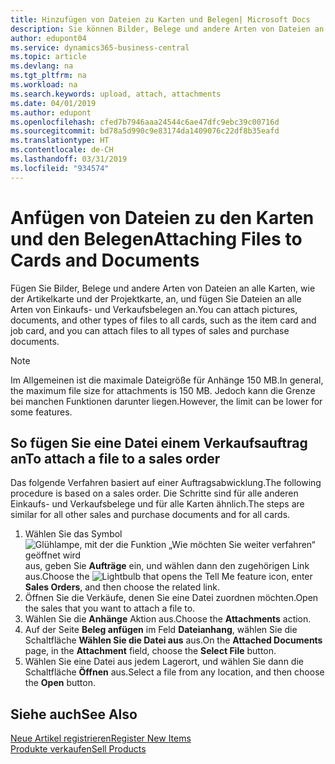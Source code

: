 ```yaml
---
title: Hinzufügen von Dateien zu Karten und Belegen| Microsoft Docs
description: Sie können Bilder, Belege und andere Arten von Dateien an alle Karten und alle Arten von Verkaufs- und Einkaufsbelegen anfügen.
author: edupont04
ms.service: dynamics365-business-central
ms.topic: article
ms.devlang: na
ms.tgt_pltfrm: na
ms.workload: na
ms.search.keywords: upload, attach, attachments
ms.date: 04/01/2019
ms.author: edupont
ms.openlocfilehash: cfed7b7946aaa24544c6ae47dfc9ebc39c00716d
ms.sourcegitcommit: bd78a5d990c9e83174da1409076c22df8b35eafd
ms.translationtype: HT
ms.contentlocale: de-CH
ms.lasthandoff: 03/31/2019
ms.locfileid: "934574"
---
```

# <a name="attaching-files-to-cards-and-documents"></a><span data-ttu-id="87d6a-103">Anfügen von Dateien zu den Karten und den Belegen</span><span class="sxs-lookup"><span data-stu-id="87d6a-103">Attaching Files to Cards and Documents</span></span>
<span data-ttu-id="87d6a-104">Fügen Sie Bilder, Belege und andere Arten von Dateien an alle Karten, wie der Artikelkarte und der Projektkarte, an, und fügen Sie Dateien an alle Arten von Einkaufs- und Verkaufsbelegen an.</span><span class="sxs-lookup"><span data-stu-id="87d6a-104">You can attach pictures, documents, and other types of files to all cards, such as the item card and job card, and you can attach files to all types of sales and purchase documents.</span></span>

> [!Note]
> <span data-ttu-id="87d6a-105">Im Allgemeinen ist die maximale Dateigröße für Anhänge 150 MB.</span><span class="sxs-lookup"><span data-stu-id="87d6a-105">In general, the maximum file size for attachments is 150 MB.</span></span> <span data-ttu-id="87d6a-106">Jedoch kann die Grenze bei manchen Funktionen darunter liegen.</span><span class="sxs-lookup"><span data-stu-id="87d6a-106">However, the limit can be lower for some features.</span></span> 

## <a name="to-attach-a-file-to-a-sales-order"></a><span data-ttu-id="87d6a-107">So fügen Sie eine Datei einem Verkaufsauftrag an</span><span class="sxs-lookup"><span data-stu-id="87d6a-107">To attach a file to a sales order</span></span>
<span data-ttu-id="87d6a-108">Das folgende Verfahren basiert auf einer Auftragsabwicklung.</span><span class="sxs-lookup"><span data-stu-id="87d6a-108">The following procedure is based on a sales order.</span></span> <span data-ttu-id="87d6a-109">Die Schritte sind für alle anderen Einkaufs- und Verkaufsbelege und für alle Karten ähnlich.</span><span class="sxs-lookup"><span data-stu-id="87d6a-109">The steps are similar for all other sales and purchase documents and for all cards.</span></span>

1. <span data-ttu-id="87d6a-110">Wählen Sie das Symbol ![Glühlampe, mit der die Funktion „Wie möchten Sie weiter verfahren“ geöffnet wird](media/ui-search/search_small.png "Wie möchten Sie weiter verfahren?") aus, geben Sie **Aufträge** ein, und wählen dann den zugehörigen Link aus.</span><span class="sxs-lookup"><span data-stu-id="87d6a-110">Choose the ![Lightbulb that opens the Tell Me feature](media/ui-search/search_small.png "Tell me what you want to do") icon, enter **Sales Orders**, and then choose the related link.</span></span>
2. <span data-ttu-id="87d6a-111">Öffnen Sie die Verkäufe, denen Sie eine Datei zuordnen möchten.</span><span class="sxs-lookup"><span data-stu-id="87d6a-111">Open the sales that you want to attach a file to.</span></span>
3. <span data-ttu-id="87d6a-112">Wählen Sie die **Anhänge** Aktion aus.</span><span class="sxs-lookup"><span data-stu-id="87d6a-112">Choose the **Attachments** action.</span></span>
4. <span data-ttu-id="87d6a-113">Auf der Seite **Beleg anfügen** im Feld **Dateianhang**, wählen Sie die Schaltfläche **Wählen Sie die Datei aus** aus.</span><span class="sxs-lookup"><span data-stu-id="87d6a-113">On the **Attached Documents** page, in the **Attachment** field, choose the **Select File** button.</span></span>
5. <span data-ttu-id="87d6a-114">Wählen Sie eine Datei aus jedem Lagerort, und wählen Sie dann die Schaltfläche **Öffnen** aus.</span><span class="sxs-lookup"><span data-stu-id="87d6a-114">Select a file from any location, and then choose the **Open** button.</span></span>

## <a name="see-also"></a><span data-ttu-id="87d6a-115">Siehe auch</span><span class="sxs-lookup"><span data-stu-id="87d6a-115">See Also</span></span>
[<span data-ttu-id="87d6a-116">Neue Artikel registrieren</span><span class="sxs-lookup"><span data-stu-id="87d6a-116">Register New Items</span></span>](inventory-how-register-new-items.md)  
[<span data-ttu-id="87d6a-117">Produkte verkaufen</span><span class="sxs-lookup"><span data-stu-id="87d6a-117">Sell Products</span></span>](sales-how-sell-products.md)
